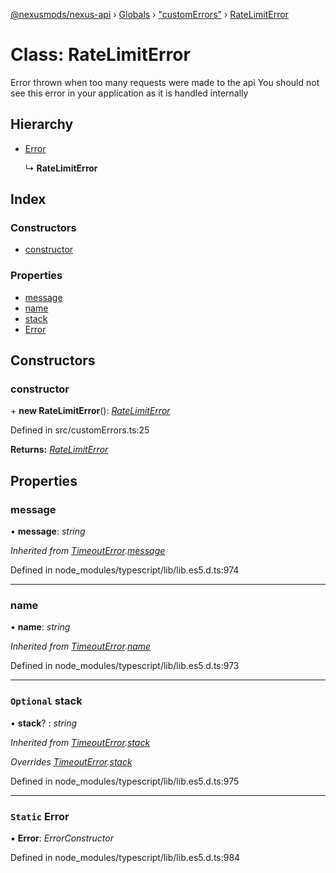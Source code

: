 [@nexusmods/nexus-api](../README.md) › [Globals](../globals.md) › ["customErrors"](../modules/_customerrors_.md) › [RateLimitError](_customerrors_.ratelimiterror.md)

# Class: RateLimitError

Error thrown when too many requests were made to the api
You should not see this error in your application as it is handled internally

## Hierarchy

* [Error](_customerrors_.timeouterror.md#static-error)

  ↳ **RateLimitError**

## Index

### Constructors

* [constructor](_customerrors_.ratelimiterror.md#constructor)

### Properties

* [message](_customerrors_.ratelimiterror.md#message)
* [name](_customerrors_.ratelimiterror.md#name)
* [stack](_customerrors_.ratelimiterror.md#optional-stack)
* [Error](_customerrors_.ratelimiterror.md#static-error)

## Constructors

###  constructor

\+ **new RateLimitError**(): *[RateLimitError](_customerrors_.ratelimiterror.md)*

Defined in src/customErrors.ts:25

**Returns:** *[RateLimitError](_customerrors_.ratelimiterror.md)*

## Properties

###  message

• **message**: *string*

*Inherited from [TimeoutError](_customerrors_.timeouterror.md).[message](_customerrors_.timeouterror.md#message)*

Defined in node_modules/typescript/lib/lib.es5.d.ts:974

___

###  name

• **name**: *string*

*Inherited from [TimeoutError](_customerrors_.timeouterror.md).[name](_customerrors_.timeouterror.md#name)*

Defined in node_modules/typescript/lib/lib.es5.d.ts:973

___

### `Optional` stack

• **stack**? : *string*

*Inherited from [TimeoutError](_customerrors_.timeouterror.md).[stack](_customerrors_.timeouterror.md#optional-stack)*

*Overrides [TimeoutError](_customerrors_.timeouterror.md).[stack](_customerrors_.timeouterror.md#optional-stack)*

Defined in node_modules/typescript/lib/lib.es5.d.ts:975

___

### `Static` Error

▪ **Error**: *ErrorConstructor*

Defined in node_modules/typescript/lib/lib.es5.d.ts:984
